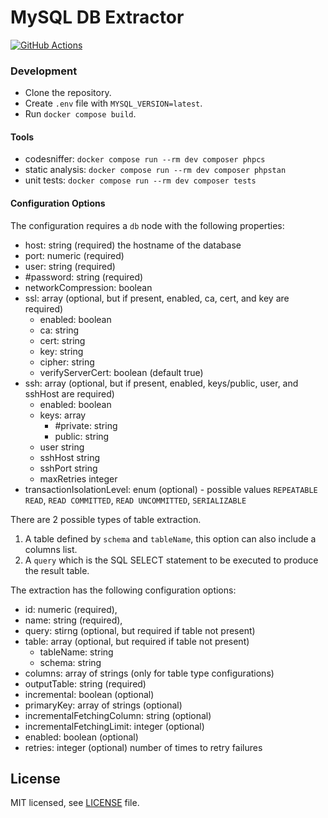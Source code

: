 # MySQL DB Extractor
[![GitHub Actions](https://github.com/keboola/db-extractor-mysql/actions/workflows/push.yml/badge.svg)](https://github.com/keboola/db-extractor-mysql/actions/workflows/push.yml)

### Development

- Clone the repository.
- Create `.env` file with `MYSQL_VERSION=latest`.
- Run `docker compose build`.

#### Tools

- codesniffer: `docker compose run --rm dev composer phpcs` 
- static analysis: `docker compose run --rm dev composer phpstan`
- unit tests: `docker compose run --rm dev composer tests`

#### Configuration Options

The configuration requires a `db` node with the following properties: 

- host: string (required) the hostname of the database
- port: numeric (required)
- user: string (required)
- \#password: string (required)
- networkCompression: boolean 
- ssl: array (optional, but if present, enabled, ca, cert, and key are required)
  - enabled: boolean 
  - ca: string
  - cert: string
  - key: string
  - cipher: string
  - verifyServerCert: boolean (default true)
- ssh: array (optional, but if present, enabled, keys/public, user, and sshHost are required)
  - enabled: boolean 
  - keys: array 
    - \#private: string
    - public: string                
  - user string
  - sshHost string
  - sshPort string
  - maxRetries integer
- transactionIsolationLevel: enum (optional) - possible values `REPEATABLE READ`, `READ COMMITTED`, `READ UNCOMMITTED`, `SERIALIZABLE`
   
There are 2 possible types of table extraction.  
1. A table defined by `schema` and `tableName`, this option can also include a columns list.
2. A `query` which is the SQL SELECT statement to be executed to produce the result table.

The extraction has the following configuration options:

- id: numeric (required),
- name: string (required),
- query: stirng (optional, but required if table not present)
- table: array (optional, but required if table not present)
  - tableName: string
  - schema: string
- columns: array of strings (only for table type configurations)
- outputTable: string (required)
- incremental: boolean (optional)
- primaryKey: array of strings (optional)
- incrementalFetchingColumn: string (optional)
- incrementalFetchingLimit: integer (optional)
- enabled: boolean (optional)
- retries: integer (optional) number of times to retry failures

## License

MIT licensed, see [LICENSE](./LICENSE) file.
